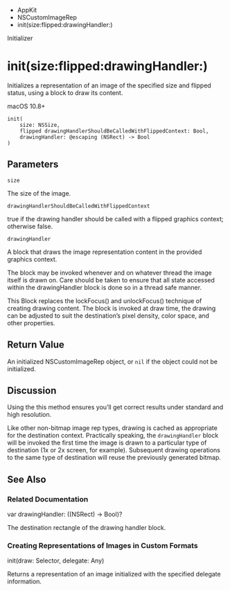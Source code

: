 

- AppKit
- NSCustomImageRep
-  init(size:flipped:drawingHandler:) 

Initializer

# init(size:flipped:drawingHandler:)

Initializes a representation of an image of the specified size and flipped status, using a block to draw its content.

macOS 10.8+

``` source
init(
    size: NSSize,
    flipped drawingHandlerShouldBeCalledWithFlippedContext: Bool,
    drawingHandler: @escaping (NSRect) -> Bool
)
```

## Parameters 

`size`  

The size of the image.

`drawingHandlerShouldBeCalledWithFlippedContext`  

true if the drawing handler should be called with a flipped graphics context; otherwise false.

`drawingHandler`  

A block that draws the image representation content in the provided graphics context.

The block may be invoked whenever and on whatever thread the image itself is drawn on. Care should be taken to ensure that all state accessed within the drawingHandler block is done so in a thread safe manner.

This Block replaces the lockFocus() and unlockFocus() technique of creating drawing content. The block is invoked at draw time, the drawing can be adjusted to suit the destination’s pixel density, color space, and other properties.

## Return Value

An initialized NSCustomImageRep object, or `nil` if the object could not be initialized.

## Discussion

Using the this method ensures you’ll get correct results under standard and high resolution.

Like other non-bitmap image rep types, drawing is cached as appropriate for the destination context. Practically speaking, the `drawingHandler` block will be invoked the first time the image is drawn to a particular type of destination (1x or 2x screen, for example). Subsequent drawing operations to the same type of destination will reuse the previously generated bitmap.

## See Also

### Related Documentation

var drawingHandler: ((NSRect) -> Bool)?

The destination rectangle of the drawing handler block.

### Creating Representations of Images in Custom Formats

init(draw: Selector, delegate: Any)

Returns a representation of an image initialized with the specified delegate information.

